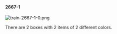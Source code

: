 #### 2667-1
![train-2667-1-0.png](https://github.com/lil-lab/nlvr/raw/master/nlvr/train/images/75/train-2667-1-0.png "train-2667-1-0.png")

There are 2 boxes with 2 items of 2 different colors.